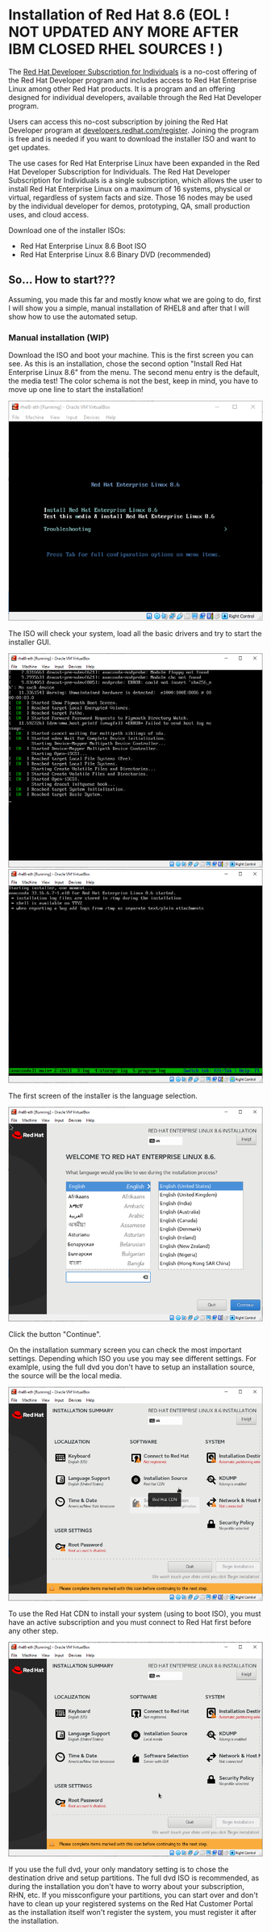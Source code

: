 # Installation of Red Hat 8.6 (EOL ! NOT UPDATED ANY MORE AFTER IBM CLOSED RHEL SOURCES ! )

The [Red Hat Developer Subscription for Individuals](https://developers.redhat.com/articles/faqs-no-cost-red-hat-enterprise-linux) is a no-cost offering of the Red Hat Developer program and includes access to Red Hat Enterprise Linux among other Red Hat products. It is a program and an offering designed for individual developers, available through the Red Hat Developer program.

Users can access this no-cost subscription by joining the Red Hat Developer program at [developers.redhat.com/register](https://developers.redhat.com/register/). Joining the program is free and is needed if you want to download the installer ISO and want to get updates.

The use cases for Red Hat Enterprise Linux have been expanded in the Red Hat Developer Subscription for Individuals. The Red Hat Developer Subscription for Individuals is a single subscription, which allows the user to install Red Hat Enterprise Linux on a maximum of 16 systems, physical or virtual, regardless of system facts and size. Those 16 nodes may be used by the individual developer for demos, prototyping, QA, small production uses, and cloud access.

Download one of the installer ISOs:
 - Red Hat Enterprise Linux 8.6 Boot ISO
 - Red Hat Enterprise Linux 8.6 Binary DVD (recommended)

## So... How to start???
Assuming, you made this far and mostly know what we are going to do, first I will show you a simple, manual installation of RHEL8 and after that I will show how to use the automated setup.

### Manual installation (WIP)
Download the ISO and boot your machine. This is the first screen you can see. As this is an installation, chose the second option "Install Red Hat Enterprise Linux 8.6" from the menu. The second menu entry is the default, the media test! The color schema is not the best, keep in mind, you have to move up one line to start the installation!

![img 1](img/01.PNG?raw=true)

The ISO will check your system, load all the basic drivers and try to start the installer GUI.

![img 2](img/02.PNG?raw=true)
![img 3](img/03.PNG?raw=true)

The first screen of the installer is the language selection.

![img 4](img/04.PNG?raw=true)

Click the button "Continue".

On the installation summary screen you can check the most important settings.
Depending which ISO you use you may see different settings. For examlple, using the full dvd you don't have to setup an installation source, the source will be the local media.

![img 5](img/05-boot.PNG?raw=true)

To use the Red Hat CDN to install your system (using to boot ISO), you must have an active subscription and you must connect to Red Hat first before any other step.

![img 5](img/05-dvd.PNG?raw=true)

If you use the full dvd, your only mandatory setting is to chose the destination drive and setup partitions. The full dvd ISO is  recommended, as during the installation you don't have to worry about your subscription, RHN, etc. If you missconfigure your partitions, you can start over and don't have to clean up your registered systems on the Red Hat Customer Portal as the installation itself won't register the system, you must register it after the installation.



